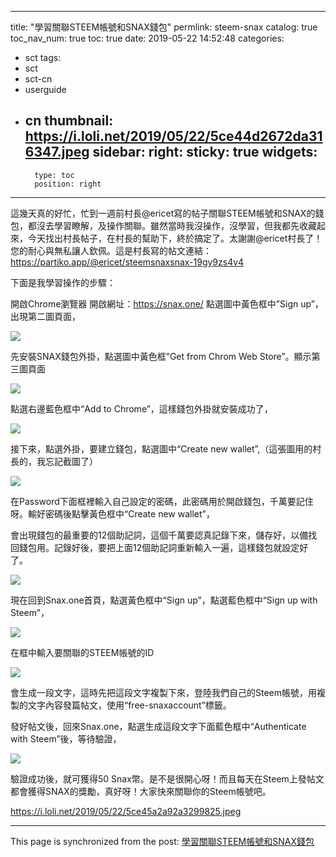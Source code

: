 
---
title: "學習關聯STEEM帳號和SNAX錢包"
permlink: steem-snax
catalog: true
toc_nav_num: true
toc: true
date: 2019-05-22 14:52:48
categories:
- sct
tags:
- sct
- sct-cn
- userguide
- cn
thumbnail: https://i.loli.net/2019/05/22/5ce44d2672da316347.jpeg
sidebar:
    right:
        sticky: true
widgets:
    -
        type: toc
        position: right
---


這幾天真的好忙，忙到一週前村長@ericet寫的帖子關聯STEEM帳號和SNAX的錢包，都沒去學習瞭解，及操作關聯。雖然當時我沒操作，沒學習，但我都先收藏起來，今天找出村長帖子，在村長的幫助下，終於搞定了。太謝謝@ericet村長了！您的耐心與無私讓人欽佩。這是村長寫的帖文連結：https://partiko.app/@ericet/steemsnaxsnax-19gy9zs4v4

下面是我學習操作的步驟：

開啟Chrome瀏覽器
開啟網址：https://snax.one/ 點選圖中黃色框中”Sign up”，出現第二圖頁面，


![](https://i.loli.net/2019/05/22/5ce44d2672da316347.jpeg)


先安裝SNAX錢包外掛，點選圖中黃色框”Get from Chrom Web Store”。顯示第三圖頁面


![](https://i.loli.net/2019/05/22/5ce44d94be22b41184.jpeg)


點選右邊藍色框中“Add to Chrome”，這樣錢包外掛就安裝成功了，


![](https://i.loli.net/2019/05/22/5ce44e163c58d42271.jpeg)



接下來，點選外掛，要建立錢包，點選圖中“Create new wallet”,（這張圖用的村長的，我忘記截圖了）


![](https://i.loli.net/2019/05/22/5ce44e918d2ad47768.jpeg)


在Password下面框裡輸入自己設定的密碼，此密碼用於開啟錢包，千萬要記住呀。輸好密碼後點擊黃色框中“Create new wallet”，

會出現錢包的最重要的12個助記詞，這個千萬要認真記錄下來，儲存好，以備找回錢包用。記錄好後，要把上面12個助記詞重新輸入一遍，這樣錢包就設定好了。


![](https://i.loli.net/2019/05/22/5ce457daa1dab30347.jpeg)


現在回到Snax.one首頁，點選黃色框中“Sign up”，點選藍色框中“Sign up with Steem”，


![](https://i.loli.net/2019/05/22/5ce4585f3072681257.jpeg)


在框中輸入要關聯的STEEM帳號的ID


![](https://i.loli.net/2019/05/22/5ce459737fdaa74914.jpeg)


會生成一段文字，這時先把這段文字複製下來，登陸我們自己的Steem帳號，用複製的文字內容發篇帖文，使用“free-snaxaccount”標籤。

發好帖文後，回來Snax.one，點選生成這段文字下面藍色框中“Authenticate with Steem”後，等待驗證，


![](https://i.loli.net/2019/05/22/5ce459f374fd475764.jpeg)


驗證成功後，就可獲得50 Snax幣。是不是很開心呀！而且每天在Steem上發帖文都會獲得SNAX的獎勵，真好呀！大家快來關聯你的Steem帳號吧。


https://i.loli.net/2019/05/22/5ce45a2a92a3299825.jpeg

- - -

This page is synchronized from the post: [學習關聯STEEM帳號和SNAX錢包](https://steemit.com/@sunai/steem-snax)
